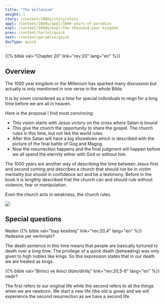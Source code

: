 ```yaml
---
title: "The millenium"
weight: 1
story: /content/1000y/story/story
appl: /content/1000y/appl/1000-years-of-paradise
expl: /content/1000y/expl/the-thousand-year-kingdom
prev: /content/harlot/quick
next: /content/paradise/quick
docType: quick
---
```


{{% bible val="Chapter 20" link="rev:20" lang="en" %}}

## Overview

The 1000 year kingdom or the Millenium has sparked many discussion but actually is only mentioned in one verse in the whole Bible.

It is by soem considered as a time for special individuals to reign for a long time before we are all in heaven.

Here is the proposal I find most convincing:
- This vision starts with Jesus victory on the cross where Satan is bound
- This give the church the opportunity to share the gospel. The church rules in this time, but not like the world rules.
- After this Satan will have a big showdown which is described with the picture of the final battle of Gog and Magog.
- Now the resurrection happens and the final judgment will happen before we all spend the eternity either with God or without him.

The 1000 years are another way of describing the time between Jesus first and second coming and describes a church that should not be in victim mentality but should in confidence act and be a testimony. Before in the book it is lengthly described that the church can and should rule without violence, fear or manipulation.

Even the church acts in weakness, the church rules.

![](/images/1000_en.jpg)

## Special questions

Neden {{% bible val="başı kesilmiş" link="rev:20,4" lang="en" %}} ifadesine yer verilmiştir? 

The death sentence in this time means that people are basically turtured to death over a long time. The privilege of a quick death (beheading) was only given to high nobles like kings. So this expression states that in our death we are treated as kings.

{{% bible val="Birinci ve ikinci ölüm/diriliş" link="rev:20,5-6" lang="en" %}} nedir?

The first refers to our original life while the second refers to all the things when we are newborn. We start a new life (the old is gone) and we will experience the second resurrection as we have a second life.
